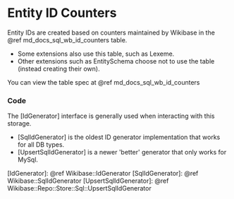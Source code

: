 # Entity ID Counters

Entity IDs are created based on counters maintained by Wikibase in the @ref md_docs_sql_wb_id_counters table.
 - Some extensions also use this table, such as Lexeme.
 - Other extensions such as EntitySchema choose not to use the table (instead creating their own).

You can view the table spec at @ref md_docs_sql_wb_id_counters

### Code

The [IdGenerator] interface is generally used when interacting with this storage.
 - [SqlIdGenerator] is the oldest ID generator implementation that works for all DB types.
 - [UpsertSqlIdGenerator] is a newer 'better' generator that only works for MySql.

[IdGenerator]: @ref Wikibase::IdGenerator
[SqlIdGenerator]: @ref Wikibase::SqlIdGenerator
[UpsertSqlIdGenerator]: @ref Wikibase::Repo::Store::Sql::UpsertSqlIdGenerator
